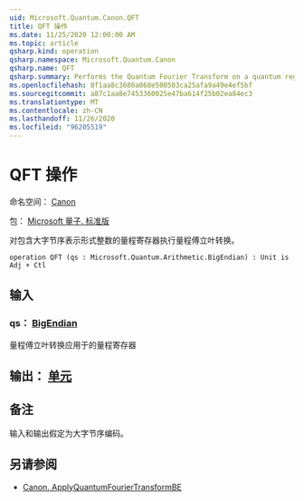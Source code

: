 ```yaml
---
uid: Microsoft.Quantum.Canon.QFT
title: QFT 操作
ms.date: 11/25/2020 12:00:00 AM
ms.topic: article
qsharp.kind: operation
qsharp.namespace: Microsoft.Quantum.Canon
qsharp.name: QFT
qsharp.summary: Performs the Quantum Fourier Transform on a quantum register containing an integer in the big-endian representation.
ms.openlocfilehash: 8f1aa8c3680a068e500503ca25afa9a49e4ef5bf
ms.sourcegitcommit: a87c1aa8e7453360025e47ba614f25b02ea84ec3
ms.translationtype: MT
ms.contentlocale: zh-CN
ms.lasthandoff: 11/26/2020
ms.locfileid: "96205519"
---
```

# <a name="qft-operation"></a>QFT 操作

命名空间： [Canon](xref:Microsoft.Quantum.Canon)

包： [Microsoft 量子. 标准版](https://nuget.org/packages/Microsoft.Quantum.Standard)


对包含大字节序表示形式整数的量程寄存器执行量程傅立叶转换。

```qsharp
operation QFT (qs : Microsoft.Quantum.Arithmetic.BigEndian) : Unit is Adj + Ctl
```


## <a name="input"></a>输入

### <a name="qs--bigendian"></a>qs： [BigEndian](xref:Microsoft.Quantum.Arithmetic.BigEndian)

量程傅立叶转换应用于的量程寄存器



## <a name="output--unit"></a>输出： [单元](xref:microsoft.quantum.lang-ref.unit)



## <a name="remarks"></a>备注

输入和输出假定为大字节序编码。

## <a name="see-also"></a>另请参阅

- [Canon. ApplyQuantumFourierTransformBE](xref:Microsoft.Quantum.Canon.ApplyQuantumFourierTransformBE)